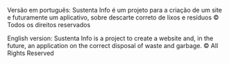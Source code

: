 Versão em português:
Sustenta Info é um projeto para a criação de um site e futuramente um aplicativo, sobre descarte correto de lixos e resíduos
© Todos os direitos reservados

English version:
Sustenta Info is a project to create a website and, in the future, an application on the correct disposal of waste and garbage.
© All Rights Reserved
